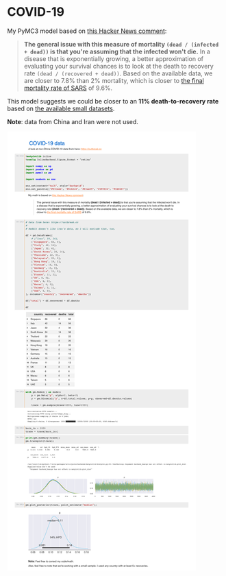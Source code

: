 # COVID-19

My PyMC3 model based on [this Hacker News comment][hn]:

> __The general issue with this measure of mortality `(dead / (infected + dead))` is
> that you're assuming that the infected won't die.__ In a disease that is exponentially
> growing, a better approximation of evaluating your survival chances is to look at the
> death to recovery rate `(dead / (recovered + dead))`. Based on the available data,
> we are closer to 7.8% than 2% mortality, which is closer to [the final mortality rate of SARS][wiki]
> of 9.6%.

This model suggests we could be closer to an __11% death-to-recovery rate__ based on
[the available small datasets][outbreak].

__Note__: data from China and Iran were not used.

[hn]: https://news.ycombinator.com/item?id=22433359

[wiki]: https://en.wikipedia.org/wiki/Severe_acute_respiratory_syndrome

[outbreak]: https://outbreak.cc

![PyMC3 Output: 16% mortality rate](output.png)
